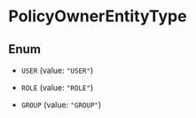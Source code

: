 

# PolicyOwnerEntityType

## Enum


* `USER` (value: `"USER"`)

* `ROLE` (value: `"ROLE"`)

* `GROUP` (value: `"GROUP"`)



